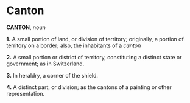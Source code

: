 # Canton

**CANTON**, _noun_

**1.** A small portion of land, or division of territory; originally, a portion of territory on a border; also, the inhabitants of a _canton_

**2.** A small portion or district of territory, constituting a distinct state or government; as in Switzerland.

**3.** In heraldry, a corner of the shield.

**4.** A distinct part, or division; as the cantons of a painting or other representation.